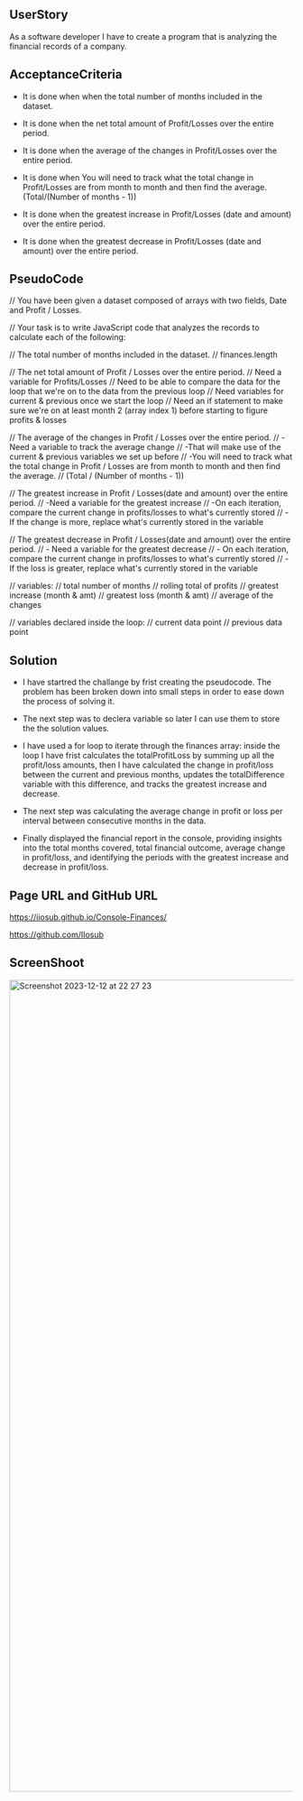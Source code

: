 ## UserStory

As a software developer I have to create a program that is analyzing the financial records of a company.

## AcceptanceCriteria

- It is done when when the total number of months included in the dataset.

- It is done when the net total amount of Profit/Losses over the entire period.

- It is done when the average of the changes in Profit/Losses over the entire period.

- It is done when You will need to track what the total change in Profit/Losses are from month to month and then find the average. (Total/(Number of months - 1))

- It is done when the greatest increase in Profit/Losses (date and amount) over the entire period.

- It is done when the greatest decrease in Profit/Losses (date and amount) over the entire period.

## PseudoCode

// You have been given a dataset composed of arrays with two fields, Date and Profit / Losses.

// Your task is to write JavaScript code that analyzes the records to calculate each of the following:

// The total number of months included in the dataset.
// finances.length

// The net total amount of Profit / Losses over the entire period.
// Need a variable for Profits/Losses
// Need to be able to compare the data for the loop that we're on to the data from the previous loop
// Need variables for current & previous once we start the loop
// Need an if statement to make sure we're on at least month 2 (array index 1) before starting to figure profits & losses

// The average of the changes in Profit / Losses over the entire period.
// -Need a variable to track the average change
// -That will make use of the current & previous variables we set up before
// -You will need to track what the total change in Profit / Losses are from month to month and then find the average.
// (Total / (Number of months - 1))

// The greatest increase in Profit / Losses(date and amount) over the entire period.
// -Need a variable for the greatest increase
// -On each iteration, compare the current change in profits/losses to what's currently stored
// -If the change is more, replace what's currently stored in the variable

// The greatest decrease in Profit / Losses(date and amount) over the entire period.
// - Need a variable for the greatest decrease
// - On each iteration, compare the current change in profits/losses to what's currently stored
// - If the loss is greater, replace what's currently stored in the variable

// variables:
// total number of months
// rolling total of profits
// greatest increase (month & amt)
// greatest loss (month & amt)
// average of the changes

// variables declared inside the loop:
// current data point
// previous data point

## Solution

- I have startred the challange by frist creating the pseudocode. The problem has been broken down into
  small steps in order to ease down the process of solving it.

- The next step was to declera variable so later I can use them to store the the solution values.

- I have used a for loop to iterate through the finances array: inside the loop I have frist calculates the totalProfitLoss by summing up all the profit/loss amounts, then I have calculated the change in profit/loss between the current and previous months, updates the totalDifference variable with this difference, and tracks the greatest increase and decrease.

- The next step was calculating the average change in profit or loss per interval between consecutive months in the data.

- Finally displayed the financial report in the console, providing insights into the total months covered, total financial outcome, average change in profit/loss, and identifying the periods with the greatest increase and decrease in profit/loss.

## Page URL and GitHub URL

https://iiosub.github.io/Console-Finances/

https://github.com/IIosub

## ScreenShoot
<img width="1440" alt="Screenshot 2023-12-12 at 22 27 23" src="https://github.com/IIosub/Console-Finances/assets/114613610/f2c2c416-899d-499c-a52d-1c2bff549f79">

